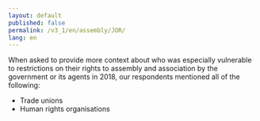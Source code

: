 ```yaml
---
layout: default
published: false
permalink: /v3_1/en/assembly/JOR/
lang: en
---
```


When asked to provide more context about who was especially vulnerable to restrictions on their rights to assembly and association by the government or its agents in 2018, our respondents mentioned all of the following:
-	Trade unions
-	Human rights organisations

